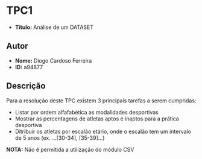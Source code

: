 # TPC1
- **Título:** Análise de um DATASET

## Autor
- **Nome:** Diogo Cardoso Ferreira
- **ID:** a94877

## Descrição

Para a resolução deste TPC existem 3 principais tarefas a serem cumpridas:
- Listar por ordem alfafabética as modalidades desportivas
- Mostrar as percentagens de atletas aptos e inaptos para a prática desportiva
- Ditribuir os atletas por escalão etário, onde o escalão tem um intervalo de 5 anos (ex. ...[30-34], [35-39]...)

**NOTA:** Não é permitida a utilização do módulo CSV
